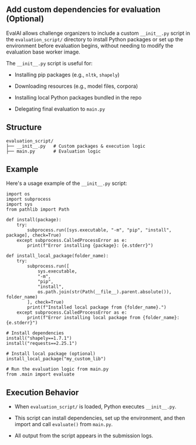 ## Add custom dependencies for evaluation (Optional)

EvalAI allows challenge organizers to include a custom `__init__.py` script in the `evaluation_script/` directory to install Python packages or set up the environment before evaluation begins, without needing to modify the evaluation base worker image.

The `__init__.py` script is useful for:

- Installing pip packages (e.g., `nltk`, `shapely`)

- Downloading resources (e.g., model files, corpora)

- Installing local Python packages bundled in the repo

- Delegating final evaluation to `main.py`

## Structure

```
evaluation_script/
├── __init__.py   # Custom packages & execution logic
├── main.py       # Evaluation logic
```

## Example

Here's a usage example of the `__init__.py` script:

```
import os
import subprocess
import sys
from pathlib import Path

def install(package):
    try:
        subprocess.run([sys.executable, "-m", "pip", "install", package], check=True)
    except subprocess.CalledProcessError as e:
        print(f"Error installing {package}: {e.stderr}")

def install_local_package(folder_name):
    try:
        subprocess.run([
            sys.executable,
            "-m",
            "pip",
            "install",
            os.path.join(str(Path(__file__).parent.absolute()), folder_name)
        ], check=True)
        print(f"Installed local package from {folder_name}.")
    except subprocess.CalledProcessError as e:
        print(f"Error installing local package from {folder_name}: {e.stderr}")

# Install dependencies
install("shapely==1.7.1")
install("requests==2.25.1")

# Install local package (optional)
install_local_package("my_custom_lib")

# Run the evaluation logic from main.py
from .main import evaluate

```

## Execution Behavior

- When `evaluation_script/` is loaded, Python executes `__init__.py`.

- This script can install dependencies, set up the environment, and then import and call `evaluate()` from `main.py`.

- All output from the script appears in the submission logs.
